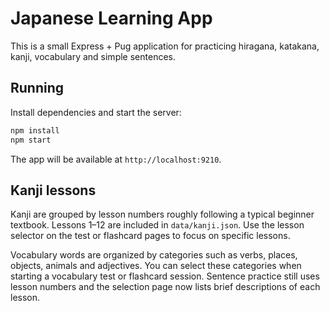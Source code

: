 # Japanese Learning App

This is a small Express + Pug application for practicing hiragana, katakana, kanji, vocabulary and simple sentences.

## Running

Install dependencies and start the server:

```bash
npm install
npm start
```

The app will be available at `http://localhost:9210`.

## Kanji lessons

Kanji are grouped by lesson numbers roughly following a typical beginner textbook.
Lessons 1–12 are included in `data/kanji.json`. Use the lesson selector on the test
or flashcard pages to focus on specific lessons.

Vocabulary words are organized by categories such as verbs, places, objects, animals and adjectives.  You can select these categories when starting a vocabulary test or flashcard session.
Sentence practice still uses lesson numbers and the selection page now lists brief descriptions of each lesson.
